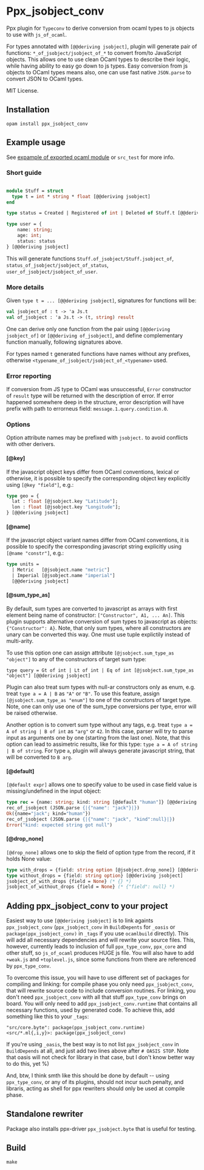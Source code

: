 
# Ppx_jsobject_conv

Ppx plugin for `Typeconv` to derive conversion from ocaml types to js objects to use with `js_of_ocaml`.

For types annotated with `[@@deriving jsobject]`, plugin will generate pair of functions: `*_of_jsobject/jsobject_of_*`
to convert from/to JavaScript objects. This allows one to use clean OCaml types to describe their logic, while having ability
to easy go down to js types. Easy conversion from js objects to OCaml types means also, one can use fast native `JSON.parse` to
convert JSON to OCaml types.

MIT License.

## Installation

`opam install ppx_jsobject_conv`

## Example usage

See [expample of exported ocaml module](https://github.com/little-arhat/exported-ocaml-js) or `src_test` for more info.

### Short guide

```ocaml

module Stuff = struct
  type t = int * string * float [@@deriving jsobject]
end

type status = Created | Registered of int | Deleted of Stuff.t [@@deriving jsobject]

type user = {
    name: string;
    age: int;
    status: status
} [@@deriving jsobject]

```

This will generate functions `Stuff.of_jsobject/Stuff.jsobject_of`, `status_of_jsobject/jsobject_of_status`, `user_of_jsobject/jsobject_of_user`.

### More details

Given `type t = ... [@@deriving jsobject]`, signatures for functions will be:

```ocaml
val jsobject_of : t -> 'a Js.t
val of_jsobject : 'a Js.t -> (t, string) result
```

One can derive only one function from the pair using `[@@deriving jsobject_of]` or `[@@deriving of_jsobject]`, and define complementary function manually,
following signatures above.

For types named `t` generated functions have names without any prefixes, otherwise `<typename_of_jsobject/jsobject_of_<typename>` used.

### Error reporting

If conversion from JS type to OCaml was unsuccessful, `Error` constructor of `result` type will be returned with the description of error.
If error happened somewhere deep in the structure, error description will have prefix with path to errorneus field: `message.1.query.condition.0`.

### Options

Option attribute names may be prefixed with `jsobject.` to avoid conflicts with other derivers.

#### [@key]

If the javascript object keys differ from OCaml conventions, lexical or otherwise, it is possible to specify the corresponding
object key explicitly using `[@key "field"]`, e.g.:

```ocaml
type geo = {
  lat : float [@jsobject.key "Latitude"];
  lon : float [@jsobject.key "Longitude"];
} [@@deriving jsobject]
```

#### [@name]

If the javascript object variant names differ from OCaml conventions, it is possible to specify the corresponding javascript string
explicitly using `[@name "constr"]`, e.g.:

```ocaml
type units =
  | Metric   [@jsobject.name "metric"]
  | Imperial [@jsobject.name "imperial"]
  [@@deriving jsobject]
```
#### [@sum_type_as]

By default, sum types are converted to javascript as arrays with first element being name of constructor: `["Constructor", A1, ... An]`. This plugin supports
alternative conversion of sum types to javascript as objects: `{"Constructor": A}`. Note, that only sum types, where all constructors are unary can be
converted this way. One must use tuple explictily instead of multi-arity.

To use this option one can assign attribute `[@jsobject.sum_type_as "object"]` to any of the constructors of target sum type:

`type query = Gt of int | Lt of int | Eq of int [@jsobject.sum_type_as "object"] [@@deriving jsobject]`

Plugin can also treat sum types with null-ar constructors only as enum, e.g. treat `type a = A | B` as `"A"` or `"B"`. To use this feature, assign
`[@jsobject.sum_type_as "enum"]` to one of the constructors of target type. Note, one can only use one of the sum_type conversions per type, error
will be raised otherwise.

Another option is to convert sum type without any tags, e.g. treat `type a = A of string | B of int` as `"arg"` or `42`. In this case, parser will try
to parse input as arguments one by one (starting from the last one). Note, that this option can lead to assimetric results, like for this type:
`type a = A of string | B of string`. For type `a`, plugin will always generate javascript string, that will be converted to `B arg`.

#### [@default]

`[@default expr]` allows one to specify value to be used in case field value is missing/undefined in the input object:

```ocaml
type rec = {name: string; kind: string [@default "human"]} [@@deriving jsobject]
rec_of_jsobject (JSON.parse {|{"name": "jack"}|})
Ok({name="jack"; kind="human"})
rec_of_jsobject (JSON.parse {|{"name": "jack", "kind":null}|})
Error("kind: expected string got null")
```

#### [@drop_none]

`[@drop_none]` allows one to skip the field of option type from the record, if it holds None value:

```ocaml
type with_drops = {field: string option [@jsobject.drop_none]} [@@deriving jsobject]
type without_drops = {field: string option} [@@deriving jsobject]
jsobject_of_with_drops {field = None} (* {} *)
jsobject_of_without_drops {field = None} (* {"field": null} *)
```


## Adding ppx_jsobject_conv to your project

Easiest way to use `[@@deriving jsobject]` is to link againts `ppx_jsobject_conv` (`ppx_jsobject_conv`
in `BuildDepents` for `_oasis` or `package(ppx_jsobject_conv)` in `_tags` if you use `ocamlbuild` directly). This will add all necessary dependencies
and will rewrite your source files. This, however, currently leads to inclusion of full `ppx_type_conv`, `ppx_core` and other stuff, so `js_of_ocaml` produces
HUGE js file. You will also have to add `+weak.js` and `+toplevel.js`, since some functions from there are referenced by `ppx_type_conv`.

To overcome this issue, you will have to use different set of packages for compiling and linking: for compile phase you only need `ppx_jsobject_conv`, that
will rewrite source code to include conversion routines. For linking, you don't need `ppx_jsobject_conv` with all that stuff `ppx_type_conv` brings on board.
You will only need to add `ppx_jsobject_conv.runtime` that contains all necessary functions, used by generated code. To achieve this, add something like this
to your `_tags`:

```
"src/core.byte": package(ppx_jsobject_conv.runtime)
<src/*.ml{,i,y}>: package(ppx_jsobject_conv)
```

If you're using `_oasis`, the best way is to not list `ppx_jsobject_conv` in `BuildDepends` at all, and just add two lines above after `# OASIS STOP`. Note
that oasis will not check for library in that case, but I don't know better way to do this, yet %)

And, btw, I think smth like this should be done by default -- using `ppx_type_conv`, or any of its plugins, should not incur such penalty, and libraris, acting
as shell for ppx rewriters should only be used at compile phase.

## Standalone rewriter

Package also installs ppx-driver `ppx_jsobject.byte` that is useful for testing.

## Build

`make`
